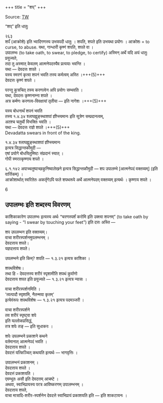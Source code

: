 +++
title = "शप्"
+++

Source: [TW](https://ashtadhyayi.com/courses/bhaashaapaak3/)


“शप्” इति धातुः

२६३  
शपँ (आक्रोशे) इति भ्वादिगणस्य उभयपदी धातुः । शपति, शपते इति उभयथा प्रयोगः ।
आक्रोशः =  to curse, to abuse. यथा, गान्धारी कृष्णं शपति, शपते वा ।  
उपालम्भः (to take oath, to swear, to pledge, to certify) अस्मिन् अर्थे यदि अयं धातुः प्रयुज्यते,  
तदा तु अस्मात् केवलम् आत्मनेपदस्यैव प्रत्ययाः भवन्ति ।   
यथा — देवदत्तः शपते ।  
यस्य स्मरणं कृत्वा शपनं भवति तस्य कर्मत्वम् अस्ति ।+++(5)+++  
देवदत्तः कृष्णं शपते ।  

परन्तु कुत्रचित् तस्य करणत्वेन अपि प्रयोगः सम्भवति ।  
यथा, देवदत्तः कृष्णनाम्ना शपते ।  
अत्र कर्मणः करणत्व-विवक्षायां तृतीया — इति नागेशः ।+++(5)+++  

यस्य बोधनार्थं शपनं भवति  
तस्य १.४.३४ श्लाघह्नुङ्स्थाशपां ज्ञीप्स्यमानः इति सूत्रेण सम्प्रदानत्वम्,  
अतश्च चतुर्थी विभक्तिः भवति ।  
यथा — देवदत्तः राज्ञे शपते ।+++(5)+++  
Devadatta swears in front of the king.

१.४.३४ श्लाघह्नुङ्स्थाशपां ज्ञीप्स्यमानः  
इत्यत्र सिद्धान्तकौमुदी —  
एषां प्रयोगे बोधयितुमिष्टः संप्रदानं स्यात् ।  
गोपी स्मरात्कृष्णाय शपते ।

६.१.१४२ अपाच्चतुष्पाच्छकुनिष्वालेखने इत्यत्र सिद्धान्तकौमुदी — शप उपालम्भे [आत्मनेपदं वक्तव्यम्] (इति वार्त्तिकम्) ।  
आक्रोशार्थात् स्वरितेतः अकर्तृगेऽपि फले शपथरूपे अर्थे आत्मनेपदम् वक्तव्यम् इत्यर्थः । कृष्णाय शपते ।  


6
## उपालम्भः इति शब्दस्य विवरणम्

काशिकाकारेण उपालम्भः इत्यस्य अर्थः “चरणस्पर्शं करोमि इति उक्त्वा शपनम्” (to take oath by saying - “I swear by touching your feet”)   इति दत्तः अस्ति —  

शप उपलम्भन इति वक्तव्यम्।  
वाचा शरीरस्पर्शनमुपलम्भनम् ।  
देवदत्ताय शपते।  
यज्ञदत्ताय शपते। 

उपलम्भने इति किम्? शपति — १.३.२१ इत्यत्र काशिका ।

शपथविशेषः।  
तथा हि - देवदत्तस्य शरीरं स्पृशामीति शपथं कुर्वाणो  
देवदत्ताय शपत इति प्रयुज्यते — १.३.२१ इत्यत्र न्यासः ।

वाचा शरीरस्पर्शनमिति ।  
'त्वत्पादौ स्पृशामि, नैतन्मया कृतम्'  
इत्येवंरूपः शपथविशेषः — १.३.२१ इत्यत्र पदमञ्जरी ।  

वाचा शरीरस्पर्शने  
तव शरीरं स्पृष्ट्वा शपे  
इति यल्लोकप्रसिद्धं,  
तत्र शपेः तङ् — इति सुधाकरः ।

शपेः उपलम्भने प्रकाशने कथने  
वर्तमानात् आत्मनेपदं भवति ।  
देवदत्ताय शपते ।  
देवदत्तं यत्किञ्चित् कथयति इत्यर्थः — भागवृत्तिः ।  

उपालम्भनं प्रकाशनम् ।  
देवदत्ताय शपते ।  
देवदत्तं प्रकाशयति ।  
एवम्भूतः असौ इति देवदत्तम् आचष्टे ।  
अथवा, स्वाभिप्रायस्य परत्र आविष्करणम् उपालम्भनम् ।  
देवदत्ताय शपते,  
वाचा मात्रादि-शरीर-स्पर्शनेन देवदत्ते स्वाभिप्रायं प्रकाशयति इति ‌— इति शाकटायनः । 